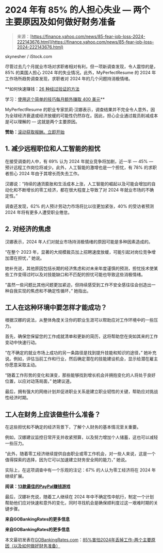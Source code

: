 <!--yml

分类：未分类

日期：2024-05-27 14:29:33

-->

# 2024 年有 85% 的人担心失业 — 两个主要原因及如何做好财务准备

> 来源：[https://finance.yahoo.com/news/85-fear-job-loss-2024-222143676.html](https://finance.yahoo.com/news/85-fear-job-loss-2024-222143676.html)

skynesher / iStock.com

尽管过去几个月就业市场对求职者相对有利，但一项新调查发现，令人震惊的是，85% 的美国人担心 2024 年的失业情况。此外，MyPerfectResume 的 2024 年工作场所趋势调查发现，求职者对 2024 年的几个问题持消极情绪。

**如何快速赚钱：[26 种经过验证的方法](https://www.gobankingrates.com/money/side-gigs/ways-to-get-money-fast/?hyperlink_type=manual&utm_term=related_link_1&utm_campaign=1257273&utm_source=yahoo.com&utm_content=3&utm_medium=rss)

学习：[使用这个简单的技巧每月额外赚取 400 美元](https://www.gobankingrates.com/pocket-extra-money-with-this-simple-hack-1863453/?utm_source=yahoo.com&hyperlink_type=manual&utm_term=related_link_2&utm_campaign=1257273&utm_content=4&utm_medium=rss)**

MyPerfectResume 的职业专家凯莉·汉娜表示，调查结果并不完全令人意外，因为全球经济衰退或经济放缓的可能性仍然存在。因此，担心企业通过裁员削减成本是可以理解的 — 这就是两个主要原因。

**赞助：**[滚动获取报酬。立即开始](https://products.gobankingrates.com/pub/e004dacc-4e5f-4895-a4e6-c5e1b145dd80?targeting%5Bcompany_product%5D=swagbucks&passthru=yahoo.com)

## 1\. 减少远程职位和人工智能的担忧

在接受调查的人中，有 69% 认为 2024 年就业竞争将加剧，近一半 — 45% — 预计远程工作岗位将减少。此外，人工智能的激增也是一个担忧，有 78% 的求职者担心 2024 年由于其增长而失去工作。

汉娜说：“持续的通货膨胀和生活成本上涨，人工智能的崛起以及可能会增加的自动化和不断增长的零工经济，都在很大程度上导致了对 2024 年就业市场的不确定性。”

调查还发现，62% 的人预计劳动力市场将比以往更加紧张，40% 的受访者预测 2024 年将有更多人遭受职业倦怠。

## 2\. 对经济的焦虑

汉娜表示，2024 年人们对就业市场持消极情绪的原因可能是多种因素造成的。

“在整个 2023 年，显著的大规模裁员加上招聘速度放缓，可能引起对岗位竞争增加潜在担忧，” 她说。

她补充说，其他原因包括长期的经济焦虑和对未来年度谨慎的预测，担忧技术使某些工作变得过时以及对技能缺口和不匹配的担忧可能也导致这些消极情绪。

“虽然一些问题比其他问题更加紧迫，但持续感受到工作不安全感往往会创造出一种自我实现的焦虑和不确定性循环，” 她指出。

## 工人在这种环境中要怎样才能成功？

根据汉娜的说法，从整体角度关注你的职业生涯可以帮助应对工作环境中的一些压力。

首先，确保您保留您的工作成就清单和更新的简历，这将帮助您在突如其来的工作变动中快速行动。

“在不确定的就业市场上成功的另一条路径是找到提升技能和知识的途径，” 她补充说。例如，评估当前工作和行业，然后确定潜在的技能建设机会，显示给潜在雇主你愿意采取主动。

“随着工作形势的变化和演变，那些能够找到增长机会并拥抱变化的人将处于良好位置，以应对动荡局面，” 她建议道。

最后，拥有强大的网络计划并促进职业关系是建立职业韧性的关键，帮助应对挑战性经济时期。

## 工人在财务上应该做些什么准备？

在这些担忧和不确定的经济背景下，了解个人财务的基本情况至关重要。

例如，汉娜建议监控日常开支并收紧预算，以及努力增加个人储蓄，这也可以减轻一些压力。

“此外，随着零工经济继续提供自由职业或零工作机会，对一些人来说，这是一个值得探索的选择，因为它可以加速建立财务安全网的能力，” 她说。

实际上，在这项调查中有一个乐观的注记：67% 的人认为零工经济将在 2024 年继续扩展。

**阅读：[13款最佳的PayPal赚钱游戏](https://www.gobankingrates.com/saving-money/entertainment/paypal-games-that-pay-real-money/?hyperlink_type=manual&utm_term=related_link_3&utm_campaign=1257273&utm_source=yahoo.com&utm_content=5&utm_medium=rss)**

最后，汉娜补充说，随着工人继续在 2024 年中不确定性中航行，制定一个计划帮助他们应对快速和意外的变化，同时寻找机会是确保顺利度过这一艰难时期的关键步骤。

**来自GOBankingRates的更多信息**

**来自GOBankingRates的更多信息**

本文最初发表在[GOBankingRates.com](https://www.gobankingrates.com?utm_term=incontent_link_13&utm_campaign=1257273&utm_source=yahoo.com&utm_content=16&utm_medium=rss)：[85%害怕2024年丢掉工作-两个主要原因（以及如何做好财务准备）](https://www.gobankingrates.com/money/jobs/85-percent-fear-job-loss-2024-main-reasons-how-financially-prepare/?utm_term=incontent_link_14&utm_campaign=1257273&utm_source=yahoo.com&utm_content=17&utm_medium=rss)
